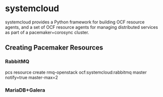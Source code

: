 # systemcloud

systemcloud provides a Python framework for building OCF resource
agents, and a set of OCF resource agents for managing distributed
services as part of a pacemaker+corosync cluster.

## Creating Pacemaker Resources

### RabbitMQ
 pcs resource create rmq-openstack ocf:systemcloud:rabbitmq master notify=true master-max=2

### MariaDB+Galera
